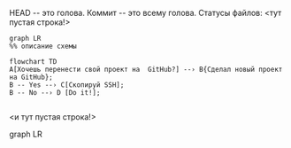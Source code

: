 HEAD -- это голова.
Коммит -- это всему голова.
Статусы файлов:
<тут пустая строка!>

```mermaid
graph LR
%% описание схемы

flowchart TD
A[Хочешь перенести свой проект на  GitHub?] --› B{Сделал новый проект на GitHub};
B -- Yes --› C[Скопируй SSH];
B -- No --› D [Do it!];


```
<и тут пустая строка!>

graph LR
